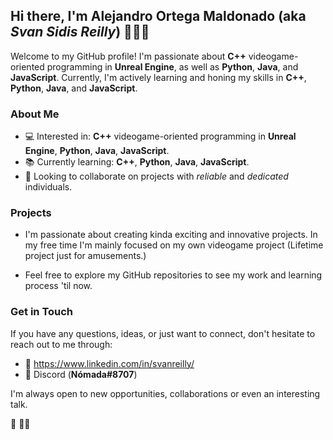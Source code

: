 ## Hi there, I'm **Alejandro Ortega Maldonado** (aka *Svan Sidis Reilly*) ☝🏻🐺

Welcome to my GitHub profile! I'm passionate about **C++** videogame-oriented programming in **Unreal Engine**, as well as **Python**, **Java**, and **JavaScript**. Currently, I'm actively learning and honing my skills in **C++**, **Python**, **Java**, and **JavaScript**.

### About Me

- 💻 Interested in: **C++** videogame-oriented programming in **Unreal Engine**, **Python**, **Java**, **JavaScript**.
- 📚 Currently learning: **C++**, **Python**, **Java**, **JavaScript**.
- 👥 Looking to collaborate on projects with *reliable* and *dedicated* individuals.

### Projects

- I'm passionate about creating kinda exciting and innovative projects. In my free time I'm mainly focused on my own videogame project (Lifetime project just for amusements.)

- Feel free to explore my GitHub repositories to see my work and learning process 'til now.

### Get in Touch

If you have any questions, ideas, or just want to connect, don't hesitate to reach out to me through: 
- 💼 https://www.linkedin.com/in/svanreilly/
- 📲 Discord (**Nómada#8707**)

I'm always open to new opportunities, collaborations or even an interesting talk. 

🐺
🙏🏻

